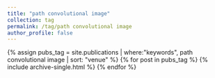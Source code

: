 ```yaml
---
title: "path convolutional image"
collection: tag
permalink: /tag/path convolutional image
author_profile: false
---
```

{% assign pubs_tag = site.publications | where:"keywords", path convolutional image | sort: "venue" %}
{% for post in pubs_tag %}
  {% include archive-single.html %}
{% endfor %}